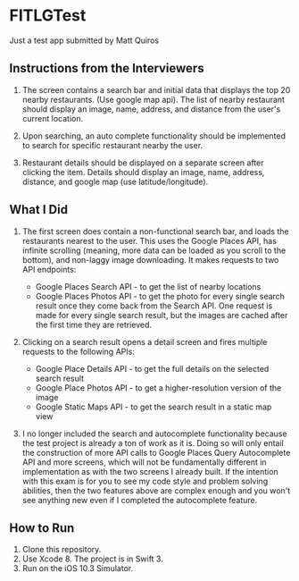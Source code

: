 # FITLGTest

Just a test app submitted by Matt Quiros

## Instructions from the Interviewers

1. The screen contains a search bar and initial data that displays the top 20 nearby restaurants. (Use google map api). The list of nearby restaurant should display an image, name, address, and distance from the user's current location.

2. Upon searching, an auto complete functionality should be implemented  to search for specific restaurant nearby the user.

3. Restaurant details should be displayed on a separate screen after clicking the item. Details should display an image, name, address, distance, and google map (use latitude/longitude).

## What I Did

1. The first screen does contain a non-functional search bar, and loads the restaurants nearest to the user. This uses the Google Places API, has infinite scrolling (meaning, more data can be loaded as you scroll to the bottom), and non-laggy image downloading. It makes requests to two API endpoints:
    * Google Places Search API - to get the list of nearby locations
    * Google Places Photos API - to get the photo for every single search result once they come back from the Search API. One request is made for every single search result, but the images are cached after the first time they are retrieved.

2. Clicking on a search result opens a detail screen and fires multiple requests to the following APIs:
    * Google Place Details API - to get the full details on the selected search result
    * Google Place Photos API - to get a higher-resolution version of the image
    * Google Static Maps API - to get the search result in a static map view

3. I no longer included the search and autocomplete functionality because the test project is already a ton of work as it is. Doing so will only entail the construction of more API calls to Google Places Query Autocomplete API and more screens, which will not be fundamentally different in implementation as with the two screens I already built. If the intention with this exam is for you to see my code style and problem solving abilities, then the two features above are complex enough and you won't see anything new even if I completed the autocomplete feature.

## How to Run

1. Clone this repository.
2. Use Xcode 8. The project is in Swift 3.
3. Run on the iOS 10.3 Simulator.
